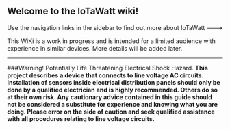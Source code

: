 ## Welcome to the IoTaWatt wiki!

Use the navigation links in the sidebar to find out more about IoTaWatt --->

This WiKi is a work in progress and is intended for a limited audience with experience in similar devices.  More details will be added later.


***


###Warning! Potentially Life Threatening Electrical Shock Hazard.
**This project describes a device that connects to line voltage AC circuits. Installation of sensors inside electrical distribution panels should only be done by a qualified electrician and is highly recommended.  Others do so at their own risk. Any cautionary advice contained in this guide should not be considered a substitute for experience and knowing what you are doing. Please error on the side of caution and seek qualified assistance with all procedures relating to line voltage circuits.**


